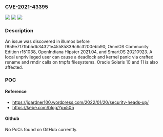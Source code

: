 ### [CVE-2021-43395](https://cve.mitre.org/cgi-bin/cvename.cgi?name=CVE-2021-43395)
![](https://img.shields.io/static/v1?label=Product&message=n%2Fa&color=blue)
![](https://img.shields.io/static/v1?label=Version&message=n%2Fa&color=blue)
![](https://img.shields.io/static/v1?label=Vulnerability&message=n%2Fa&color=brighgreen)

### Description

An issue was discovered in illumos before f859e7171bb5db34321e45585839c6c3200ebb90, OmniOS Community Edition r151038, OpenIndiana Hipster 2021.04, and SmartOS 20210923. A local unprivileged user can cause a deadlock and kernel panic via crafted rename and rmdir calls on tmpfs filesystems. Oracle Solaris 10 and 11 is also affected.

### POC

#### Reference
- https://jgardner100.wordpress.com/2022/01/20/security-heads-up/
- https://kebe.com/blog/?p=505

#### Github
No PoCs found on GitHub currently.

